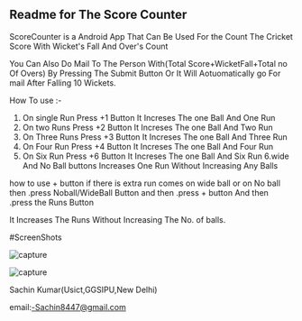 
Readme for The Score Counter  
-----------------------------

ScoreCounter is a Android App That Can Be Used For 
the Count The Cricket Score With Wicket's Fall 
And Over's Count

You Can Also Do Mail To The Person With(Total Score+WicketFall+Total no Of Overs)
By Pressing The Submit Button Or It Will Aotuomatically go For mail After Falling 10 Wickets.



How To use :-

1. On single Run Press +1 Button It Increses The one Ball And One Run 
2. On two Runs Press +2 Button It Increses The one Ball And Two Run 
3. On Three Runs Press +3 Button It Increses The one Ball And Three Run 
4. On Four Run Press +4 Button It Increses The one Ball And Four Run 
5. On Six Run Press +6 Button It Increses The one Ball And Six Run 
6.wide And No Ball buttons Increases One Run Without Increasing Any Balls

how to use + button
if there is extra run comes on wide ball or on No ball then 
.press Noball/WideBall  Button and then
.press + button And then
.press the Runs Button 

It Increases The Runs Without Increasing The No. of balls.




#ScreenShots



![capture](https://cloud.githubusercontent.com/assets/12112923/14934788/b589e2b8-0ed9-11e6-8956-6a11b9b31bae.PNG)








![capture](https://cloud.githubusercontent.com/assets/12112923/14934804/7dca12ac-0eda-11e6-9288-6d5316495a0c.png)





Sachin Kumar(Usict,GGSIPU,New Delhi)

email:-Sachin8447@gmail.com 











